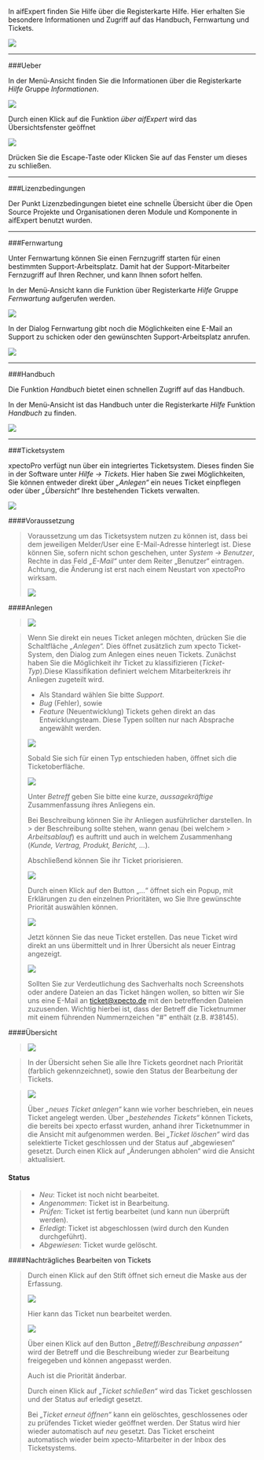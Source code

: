 In aifExpert finden Sie Hilfe über die Registerkarte Hilfe. Hier erhalten Sie besondere Informationen und  Zugriff auf das Handbuch, Fernwartung und Tickets.

![](http://xpecto.github.io/docs/aifExpert/aifExpert2.png)


----------

###Ueber


In der Menü-Ansicht finden Sie die Informationen über die Registerkarte *Hilfe* Gruppe *Informationen*.

![](http://xpecto.github.io/docs/aifExpert/aifExpert3.png)

Durch einen Klick auf die Funktion *über aifExpert* wird das Übersichtsfenster geöffnet

![](http://xpecto.github.io/docs/aifExpert/aifExpert4.png)

Drücken Sie die Escape-Taste oder Klicken Sie auf das Fenster um dieses zu schließen.


----------

###Lizenzbedingungen


Der Punkt Lizenzbedingungen bietet eine schnelle Übersicht über die Open Source Projekte und Organisationen deren Module und  Komponente in aifExpert benutzt wurden.


----------

###Fernwartung


Unter Fernwartung können Sie einen Fernzugriff starten für einen bestimmten Support-Arbeitsplatz. Damit hat der Support-Mitarbeiter Fernzugriff auf Ihren Rechner, und kann Ihnen sofort helfen. 

In der Menü-Ansicht kann die Funktion über Registerkarte *Hilfe* Gruppe *Fernwartung* aufgerufen werden.

![](http://xpecto.github.io/docs/aifExpert/aifExpert5.png)

In der Dialog Fernwartung gibt noch die Möglichkeiten eine E-Mail an Support zu schicken oder den gewünschten Support-Arbeitsplatz anrufen.

![](http://xpecto.github.io/docs/aifExpert/aifExpert10.png)


----------

###Handbuch


Die Funktion *Handbuch* bietet einen schnellen Zugriff auf das Handbuch.

In der Menü-Ansicht ist das Handbuch unter die Registerkarte *Hilfe* Funktion *Handbuch* zu finden.

![](http://xpecto.github.io/docs/aifExpert/aifExpert6.png)


----------

###Ticketsystem


xpectoPro verfügt nun über ein integriertes Ticketsystem. Dieses finden Sie in der Software unter *Hilfe -> Tickets*. Hier haben Sie zwei Möglichkeiten, Sie können entweder direkt über *„Anlegen“* ein neues Ticket einpflegen oder über *„Übersicht“* Ihre bestehenden Tickets verwalten. 

 ![](http://xpecto.github.io/docs/aifExpert/aifExpert9.png)

####Voraussetzung 

> Voraussetzung um das Ticketsystem nutzen zu können ist, dass bei dem
> jeweiligen Melder/User eine E-Mail-Adresse hinterlegt ist. Diese
> können Sie, sofern nicht schon geschehen, unter *System -> Benutzer*,
> Rechte in das Feld *„E-Mail“*  unter dem Reiter „Benutzer“ eintragen.
> Achtung, die Änderung ist erst nach einem Neustart von xpectoPro
> wirksam. 
> 
>  ![](http://xpecto.github.io/docs/aifExpert/img_TS_002.png)

 

####Anlegen

>![](http://xpecto.github.io/docs/aifExpert/aifExpert7.png)

> Wenn Sie direkt ein neues Ticket anlegen möchten, drücken Sie die Schaltfläche *„Anlegen“.* Dies öffnet zusätzlich zum xpecto Ticket-System, den Dialog zum Anlegen eines neuen Tickets. Zunächst
> haben Sie die Möglichkeit ihr Ticket zu klassifizieren (*Ticket-Typ*).Diese Klassifikation definiert welchem Mitarbeiterkreis ihr Anliegen zugeteilt wird.
> 
> 
> 
> * Als Standard wählen Sie bitte *Support*. 
> * *Bug* (Fehler), sowie 
> * *Feature* (Neuentwicklung) Tickets gehen direkt an das Entwicklungsteam. 
> Diese Typen sollten nur nach Absprache angewählt werden.
> 
>  
> 
>  ![](http://xpecto.github.io/docs/img/img_TS_003.png)
> 
> Sobald Sie sich für einen Typ entschieden haben, öffnet sich die Ticketoberfläche.
> 
>  ![](http://xpecto.github.io/docs/img/img_TS_004.png)
> 
> Unter *Betreff* geben Sie bitte eine kurze, *aussagekräftige* Zusammenfassung ihres Anliegens ein.
> 
> Bei Beschreibung können Sie ihr Anliegen ausführlicher darstellen. In > der Beschreibung sollte stehen, wann genau (bei welchem > *Arbeitsablauf*) es auftritt und auch in welchem Zusammenhang  (*Kunde, Vertrag, Produkt, Bericht, …*).
> 
> Abschließend können Sie ihr Ticket priorisieren.  
> 
>  ![](http://xpecto.github.io/docs/img/img_TS_005.png)
> 
> Durch einen Klick auf den Button „…“ öffnet sich ein Popup, mit Erklärungen zu den einzelnen Prioritäten, wo Sie Ihre gewünschte Priorität auswählen können.
> 
>  ![](http://xpecto.github.io/docs/img/img_TS_006.png)
> 
> Jetzt können Sie das neue Ticket erstellen. Das neue Ticket wird direkt an uns übermittelt und in Ihrer Übersicht als neuer Eintrag angezeigt. 
> 
>  ![](http://xpecto.github.io/docs/img/img_TS_007.png)
> 
> Sollten Sie zur Verdeutlichung des Sachverhalts noch Screenshots oder andere Dateien an das Ticket hängen wollen, so bitten wir Sie uns eine E-Mail an ticket@xpecto.de mit den betreffenden Dateien zuzusenden.
> Wichtig hierbei ist, dass der Betreff die Ticketnummer mit einem führenden Nummernzeichen "#"  enthält (z.B. #38145).

####Übersicht
> ![](http://xpecto.github.io/docs/img/aifExpert8.png)

>In der Übersicht sehen Sie alle Ihre Tickets geordnet nach Priorität (farblich gekennzeichnet), sowie den Status der Bearbeitung der Tickets.
>  

>  ![](http://xpecto.github.io/docs/img/img_TS_008.png)
> 
> Über *„neues Ticket anlegen“* kann wie vorher beschrieben, ein neues Ticket angelegt werden. Über *„bestehendes Tickets“* können Tickets, die bereits bei xpecto erfasst wurden, anhand ihrer Ticketnummer in
> die Ansicht mit aufgenommen werden. Bei *„Ticket löschen“* wird das selektierte Ticket geschlossen und der Status auf „abgewiesen“ gesetzt. Durch einen Klick auf „Änderungen abholen“ wird die Ansicht aktualisiert.

#### Status

 
> * *Neu*: Ticket ist noch nicht bearbeitet.
> * *Angenommen*: Ticket ist in Bearbeitung.
> * *Prüfen*: Ticket ist fertig bearbeitet (und kann nun überprüft werden).
> * *Erledigt*: Ticket ist abgeschlossen (wird durch den Kunden durchgeführt).
> * *Abgewiesen*: Ticket wurde gelöscht.

####Nachträgliches Bearbeiten von Tickets

> Durch einen Klick auf den Stift öffnet sich erneut die Maske aus der Erfassung.
> 
>  ![](http://xpecto.github.io/docs/img/img_TS_009.png)
> 
> Hier kann das Ticket nun bearbeitet werden.
> 
> ![](http://xpecto.github.io/docs/img/img_TS_010.png)
> 
> Über einen Klick auf den Button *„Betreff/Beschreibung anpassen“* wird der Betreff und die Beschreibung wieder zur Bearbeitung freigegeben und können angepasst werden.
> 
> Auch ist die Priorität änderbar.
> 
> Durch einen Klick auf *„Ticket schließen“* wird das Ticket geschlossen und der Status auf erledigt gesetzt. 
> 
> Bei *„Ticket erneut öffnen“* kann ein gelöschtes, geschlossenes oder zu prüfendes Ticket wieder geöffnet werden. Der Status wird hier wieder automatisch auf *neu* gesetzt. Das Ticket erscheint automatisch
> wieder beim xpecto-Mitarbeiter in der Inbox des Ticketsystems.






